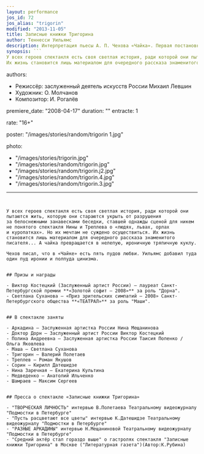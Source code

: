 ```yaml
---
layout: performance
jos_id: 72
jos_alias: "trigorin"
modified: "2013-11-05"
title: Записные книжки Тригорина
author: Теннесси Уильямс
description: Интерпретация пьесы А. П. Чехова «Чайка». Первая постановка пьесы в Санкт-Петербурге.
synopsis: ```
У всех героев спектакля есть своя светлая история, ради которой они пытаются жить, которую они стараются укрыть от разрушения за белоснежными занавесками беседки, ставшей однажды сценой для никем не понятого спектакля Нины и Треплева о «людях, львах, орлах и куропатках». Но их мечтам не суждено осуществиться.
Их жизнь становится лишь материалом для очередного рассказа знаменитого писателя…
```

authors:
- Режиссёр: заслуженный деятель искусств России Михаил Левшин
- Художник: О. Молчанов
- Композитор: И. Рогалёв

premiere_date: "2008-04-17"
duration: ""
entracte: 1

rate: "16+"

poster: "/images/stories/random/trigorin 1.jpg"

photo:
- "/images/stories/trigorin.jpg"
- "/images/stories/random/trigorin.jpg"
- "/images/stories/random/trigorin.j2.jpg"
- "/images/stories/random/trigorin.4.jpg"
- "/images/stories/random/trigorin.3.jpg"
---
```


У всех героев спектакля есть своя светлая история, ради которой они пытаются жить, которую они стараются укрыть от разрушения за белоснежными занавесками беседки, ставшей однажды сценой для никем не понятого спектакля Нины и Треплева о «людях, львах, орлах и куропатках». Но их мечтам не суждено осуществиться. Их жизнь становится лишь материалом для очередного рассказа знаменитого писателя... А чайка превращается в нелепую, ироничную тряпичную куклу.

Чехов писал, что в «Чайке» есть пять пудов любви. Уильямс добавил туда один пуд иронии и полпуда цинизма.


## Призы и награды

- Виктор Костецкий (Заслуженный артист России) — лауреат Санкт-Петербургской премии **«Золотой софит — 2008»** за роль "Дорна".
- Светлана Суханова — «Приз зрительских симпатий — 2008» Санкт-Петербургского общества **«ТЕАТРАЛ»** за роль "Маши".


## В спектакле заняты

- Аркадина — Заслуженная артистка России Нина Мещанинова
- Доктор Дорн — Заслуженный артист России Виктор Костецкий
- Полина Андреевна — Заслуженная артистка России Таисия Попенко / Ольга Яковлева
- Маша — Светлана Суханова
- Тригорин — Валерий Полетаев
- Треплев — Роман Якушов
- Сорин — Кирилл Датешидзе
- Нина Заречная — Екатерина Культина
- Медведенко — Анатолий Ильченко
- Шамраев — Максим Сергеев


## Пресса о спектакле «Записные книжки Тригорина»

- "ТВОРЧЕСКАЯ ЛИЧНОСТЬ" интервью В.Полетаева Театральному видеожурналу "Подмостки в Петербурге"
- "Пусть расцветают все цветы" интервью К.Датешидзе Театральному видеожурналу "Подмостки в Петербурге"
- "РАЗНЫЕ АРКАДИНЫ" интервью Н.Мещаниновой Театральному видеожурналу "Подмостки в Петербурге"
- "Средний актёр стал гораздо выше" о гастролях спектакля "Записные книжки Тригорина" в Москве ("Литературная газета")(Автор:К.Рубина)